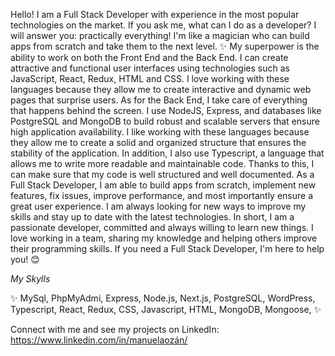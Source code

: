Hello! I am a Full Stack Developer with experience in the most popular technologies on the market. If you ask me, what can I do as a developer? I will answer you: practically everything! I'm like a magician who can build apps from scratch and take them to the next level. ✨ My superpower is the ability to work on both the Front End and the Back End. I can create attractive and functional user interfaces using technologies such as JavaScript, React, Redux, HTML and CSS. I love working with these languages because they allow me to create interactive and dynamic web pages that surprise users. As for the Back End, I take care of everything that happens behind the screen. I use NodeJS, Express, and databases like PostgreSQL and MongoDB to build robust and scalable servers that ensure high application availability. I like working with these languages because they allow me to create a solid and organized structure that ensures the stability of the application. In addition, I also use Typescript, a language that allows me to write more readable and maintainable code. Thanks to this, I can make sure that my code is well structured and well documented. As a Full Stack Developer, I am able to build apps from scratch, implement new features, fix issues, improve performance, and most importantly ensure a great user experience. I am always looking for new ways to improve my skills and stay up to date with the latest technologies. In short, I am a passionate developer, committed and always willing to learn new things. I love working in a team, sharing my knowledge and helping others improve their programming skills. If you need a Full Stack Developer, I'm here to help you! 😊



*My Skylls*

✨
MySql, PhpMyAdmi, Express, Node.js, Next.js, PostgreSQL, WordPress, Typescript, React, Redux, CSS, Javascript, HTML, MongoDB, Mongoose,
✨

Connect with me and see my projects on LinkedIn: https://www.linkedin.com/in/manuelaozán/

